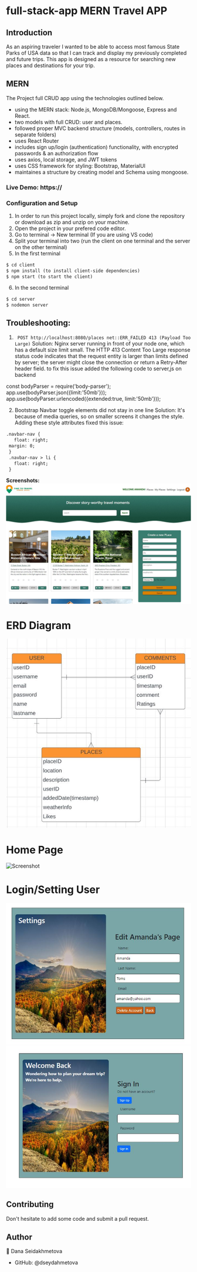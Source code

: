 # full-stack-app MERN Travel APP

## Introduction
As an aspiring traveler I wanted to be able to access most famous State Parks of USA  data so that I can track and display my previously completed and future trips. This app is designed as a resource for searching new places and destinations for your trip.


## MERN
The Project full CRUD app using the technologies outlined below.

- using the MERN stack: Node.js, MongoDB/Mongoose, Express and React.
- two models with full CRUD: user and places.
 - followed proper MVC backend structure (models, controllers, routes in separate folders)
 - uses React Router 
- includes sign up/login (authentication) functionality, with encrypted passwords & an authorization flow
- uses axios, local storage, and JWT tokens
- uses  CSS framework for styling:  Bootstrap, MaterialUI
- maintaines a structure by creating model and Schema using mongoose.

### Live Demo: https://

### Configuration and Setup
1. In order to run this project locally, simply fork and clone the repository or download as zip and unzip on your machine.
2. Open the project in your prefered code editor.
3. Go to terminal -> New terminal (If you are using VS code)
4. Split your terminal into two (run the client on one terminal and the server on the other terminal)
5. In the first terminal
```
$ cd client
$ npm install (to install client-side dependencies)
$ npm start (to start the client)
```
6. In the second terminal
```
$ cd server
$ nodemon server
```

## Troubleshooting:
1.  ` POST http://localhost:8080/places net::ERR_FAILED 413 (Payload Too Large)`
Solution:  Nginx server running in front of your node one, which has a default size limit small. The HTTP 413 Content Too Large response status code indicates that the request entity is larger than limits defined by server; the server might close the connection or return a Retry-After header field. to fix this issue added the following code to server,js on backend


const bodyParser = require('body-parser');            
app.use(bodyParser.json({limit:'50mb'})); 
app.use(bodyParser.urlencoded({extended:true, limit:'50mb'})); 


2. Bootstrap Navbar toggle elements did not stay in one line
Solution: It's because of media queries, so on smaller screens it changes the style. Adding these style attributes fixed this issue:

 ```
 .navbar-nav {
    float: right;
  margin: 0;
  }
  .navbar-nav > li {
    float: right;
  }
```

**Screenshots:**
<img src="/readmeImg/homePage.JPG" alt="My app"/>
# ERD Diagram
![Screenshot](./readmeImg/Capture.jpg)
# Home Page
![Screenshot](homePage.JPG)
# Login/Setting User
![Screenshot](./readmeImg/Settings.JPG)
![Screenshot](./readmeImg/login.JPG)



## Contributing
Don't hesitate to add some code and submit a pull request.

## Author
👤 Dana Seidakhmetova

* GitHub: @dseydahmetova
